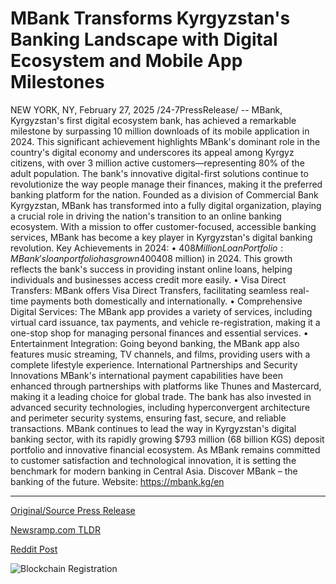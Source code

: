 # MBank Transforms Kyrgyzstan's Banking Landscape with Digital Ecosystem and Mobile App Milestones

NEW YORK, NY, February 27, 2025 /24-7PressRelease/ -- MBank, Kyrgyzstan's first digital ecosystem bank, has achieved a remarkable milestone by surpassing 10 million downloads of its mobile application in 2024. This significant achievement highlights MBank's dominant role in the country's digital economy and underscores its appeal among Kyrgyz citizens, with over 3 million active customers—representing 80% of the adult population. The bank's innovative digital-first solutions continue to revolutionize the way people manage their finances, making it the preferred banking platform for the nation.  Founded as a division of Commercial Bank Kyrgyzstan, MBank has transformed into a fully digital organization, playing a crucial role in driving the nation's transition to an online banking ecosystem. With a mission to offer customer-focused, accessible banking services, MBank has become a key player in Kyrgyzstan's digital banking revolution.  Key Achievements in 2024: •	$408 Million Loan Portfolio: MBank's loan portfolio has grown 400% since 2021, reaching 35 billion KGS ($408 million) in 2024. This growth reflects the bank's success in providing instant online loans, helping individuals and businesses access credit more easily. •	Visa Direct Transfers: MBank offers Visa Direct Transfers, facilitating seamless real-time payments both domestically and internationally. •	Comprehensive Digital Services: The MBank app provides a variety of services, including virtual card issuance, tax payments, and vehicle re-registration, making it a one-stop shop for managing personal finances and essential services. •	Entertainment Integration: Going beyond banking, the MBank app also features music streaming, TV channels, and films, providing users with a complete lifestyle experience.  International Partnerships and Security Innovations MBank's international payment capabilities have been enhanced through partnerships with platforms like Thunes and Mastercard, making it a leading choice for global trade. The bank has also invested in advanced security technologies, including hyperconvergent architecture and perimeter security systems, ensuring fast, secure, and reliable transactions.  MBank continues to lead the way in Kyrgyzstan's digital banking sector, with its rapidly growing $793 million (68 billion KGS) deposit portfolio and innovative financial ecosystem. As MBank remains committed to customer satisfaction and technological innovation, it is setting the benchmark for modern banking in Central Asia.  Discover MBank – the banking of the future.  Website: https://mbank.kg/en 

---

[Original/Source Press Release](https://www.24-7pressrelease.com/press-release/520085/mbank-transforms-kyrgyzstans-banking-landscape-with-digital-ecosystem-and-mobile-app-milestones)
                    

[Newsramp.com TLDR](https://newsramp.com/curated-news/mbank-surpasses-10-million-downloads-in-kyrgyzstan/f25e5273a315cc3b542850c7bf955d0b) 

 



[Reddit Post](https://www.reddit.com/r/Business_NewsRamp/comments/1izazoc/mbank_surpasses_10_million_downloads_in_kyrgyzstan/) 



![Blockchain Registration](https://cdn.newsramp.app/24-7PressRelease/qrcode/252/27/rushm6uP.webp)